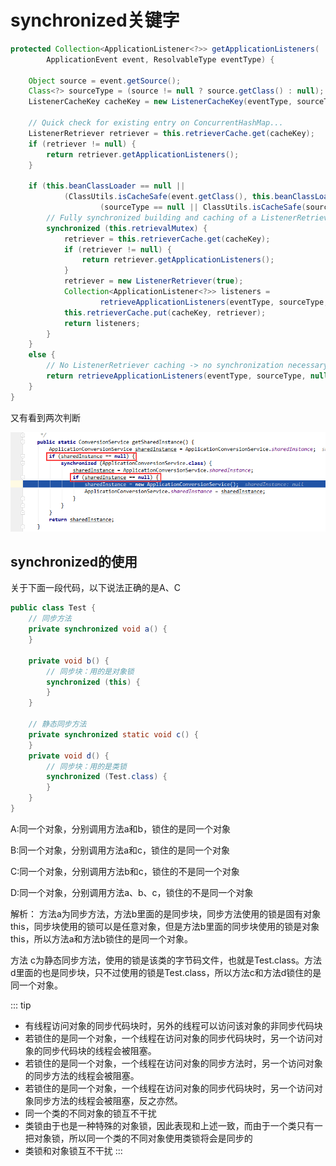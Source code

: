 

# synchronized关键字
```java {10,18,20}
protected Collection<ApplicationListener<?>> getApplicationListeners(
        ApplicationEvent event, ResolvableType eventType) {

    Object source = event.getSource();
    Class<?> sourceType = (source != null ? source.getClass() : null);
    ListenerCacheKey cacheKey = new ListenerCacheKey(eventType, sourceType);

    // Quick check for existing entry on ConcurrentHashMap...
    ListenerRetriever retriever = this.retrieverCache.get(cacheKey);
    if (retriever != null) {
        return retriever.getApplicationListeners();
    }

    if (this.beanClassLoader == null ||
            (ClassUtils.isCacheSafe(event.getClass(), this.beanClassLoader) &&
                    (sourceType == null || ClassUtils.isCacheSafe(sourceType, this.beanClassLoader)))) {
        // Fully synchronized building and caching of a ListenerRetriever
        synchronized (this.retrievalMutex) {
            retriever = this.retrieverCache.get(cacheKey);
            if (retriever != null) {
                return retriever.getApplicationListeners();
            }
            retriever = new ListenerRetriever(true);
            Collection<ApplicationListener<?>> listeners =
                    retrieveApplicationListeners(eventType, sourceType, retriever);
            this.retrieverCache.put(cacheKey, retriever);
            return listeners;
        }
    }
    else {
        // No ListenerRetriever caching -> no synchronization necessary
        return retrieveApplicationListeners(eventType, sourceType, null);
    }
}
```

又有看到两次判断

![](./img/synchronized/2022-02-04-01-32-12.png)


## synchronized的使用
关于下面一段代码，以下说法正确的是A、C
```java
public class Test {
    // 同步方法
    private synchronized void a() {
    }

    private void b() {
        // 同步块：用的是对象锁
        synchronized (this) {
        }
    }

    // 静态同步方法
    private synchronized static void c() {
    }
    private void d() {
        // 同步块：用的是类锁
        synchronized (Test.class) {
        }
    }
}
```
A:同一个对象，分别调用方法a和b，锁住的是同一个对象

B:同一个对象，分别调用方法a和c，锁住的是同一个对象

C:同一个对象，分别调用方法b和c，锁住的不是同一个对象

D:同一个对象，分别调用方法a、b、c，锁住的不是同一个对象

解析：
方法a为同步方法，方法b里面的是同步块，同步方法使用的锁是固有对象this，同步块使用的锁可以是任意对象，但是方法b里面的同步块使用的锁是对象this，所以方法a和方法b锁住的是同一个对象。

方法 c为静态同步方法，使用的锁是该类的字节码文件，也就是Test.class。方法d里面的也是同步块，只不过使用的锁是Test.class，所以方法c和方法d锁住的是同一个对象。

::: tip
* 有线程访问对象的同步代码块时，另外的线程可以访问该对象的非同步代码块
* 若锁住的是同一个对象，一个线程在访问对象的同步代码块时，另一个访问对象的同步代码块的线程会被阻塞。
* 若锁住的是同一个对象，一个线程在访问对象的同步方法时，另一个访问对象的同步方法的线程会被阻塞。
* 若锁住的是同一个对象，一个线程在访问对象的同步代码块时，另一个访问对象同步方法的线程会被阻塞，反之亦然。
* 同一个类的不同对象的锁互不干扰
* 类锁由于也是一种特殊的对象锁，因此表现和上述一致，而由于一个类只有一把对象锁，所以同一个类的不同对象使用类锁将会是同步的
* 类锁和对象锁互不干扰
:::